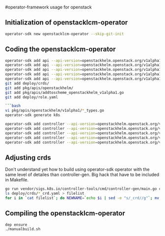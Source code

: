 #operator-framework usage for openstack

## Initialization of openstacklcm-operator

```bash
operator-sdk new openstacklcm-operator --skip-git-init
```

## Coding the openstacklcm-operator

```bash
operator-sdk add api --api-version=openstackhelm.openstack.org/v1alpha1 --kind=OpenstackBackup
operator-sdk add api --api-version=openstackhelm.openstack.org/v1alpha1 --kind=OpenstackRestore
operator-sdk add api --api-version=openstackhelm.openstack.org/v1alpha1 --kind=OpenstackUpgrade
operator-sdk add api --api-version=openstackhelm.openstack.org/v1alpha1 --kind=OpenstackRollback
operator-sdk add api --api-version=openstackhelm.openstack.org/v1alpha1 --kind=OpenstackDeployment
git add deploy/crds/
git add pkg/apis/openstackhelm/
git add pkg/apis/addtoscheme_openstackhelm_v1alpha1.go 
git add deploy/role.yaml 

```bash
vi pkg/apis/openstackhelm/v1alpha1/*_types.go 
operator-sdk generate k8s
```

```bash
operator-sdk add controller --api-version=openstackhelm.openstack.org/v1alpha1 --kind=OpenstackBackup
operator-sdk add controller --api-version=openstackhelm.openstack.org/v1alpha1 --kind=OpenstackRestore
operator-sdk add controller --api-version=openstackhelm.openstack.org/v1alpha1 --kind=OpenstackUpgrade
operator-sdk add controller --api-version=openstackhelm.openstack.org/v1alpha1 --kind=OpenstackRollback
operator-sdk add controller --api-version=openstackhelm.openstack.org/v1alpha1 --kind=OpenstackDeployment
```
## Adjusting crds

Don't understand yet how to build using operator-sdk operator with the same level of detailes than
controller-gen. Big hack that have to be included in Makefile.

```bash
go run vendor/sigs.k8s.io/controller-tools/cmd/controller-gen/main.go crd --output-dir ./deploy/crds/
ls deploy/crds/*_crd.yaml > filelist
for i in `cat filelist`; do NEWNAME=`echo $i | sed -e "s/_crd//g"`; mv $NEWNAME $i; done
```

## Compiling the openstacklcm-operator

```
dep ensure
./manualbuild.sh
```


